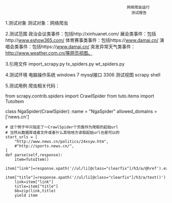                                                          网络爬虫运行
                                                           测试报告

1.测试对象
测试对象：网络爬虫

2.测试范围
政治会议类事件：包括http://xinhuanet.com/ 
展会类事件：包括http://www.eshow365.com/ 
体育赛事类事件：包括https://www.damai.cn/ 
演唱会类事件：包括https://www.damai.cn/ 
突发异常天气类事件：http://www.weather.com.cn/等网页视图。

3.引用文件
import_scrapy.py
tx_spiders.py
wt_spiders.py

4.测试环境
电脑操作系统 windows 7
mysql接口 3306
测试视图 scrapy shell

5.测试用例
爬虫相关代码：

from scrapy.contrib.spiders import CrawlSpider
from tuto.items import TutoItem

class NgaSpider(CrawlSpider):
    name = "NgaSpider"
    allowed_domains = ['news.cn']

    # 这个例子中只指定了一CrawlSpider个页面作为爬取的起始url
    # 当然从数据库或者文件或者什么其他地方读取起始url也是可以的
    start_urls = [
        "http://www.news.cn/politics/24xsyw.htm",
        #"http://sports.news.cn/",
    ]
    def parse(self,response):
        item=TutoItem()
        item["link"]=response.xpath('//ul/li[@class="clearfix"]/h3/a/@href').extract()
        item["title"]=response.xpath('//ul/li[@class="clearfix"]/h3/a/text()').extract()
        link=item["link"]
        title=item["title"]
        bb=zip(link,title)
        yield item
